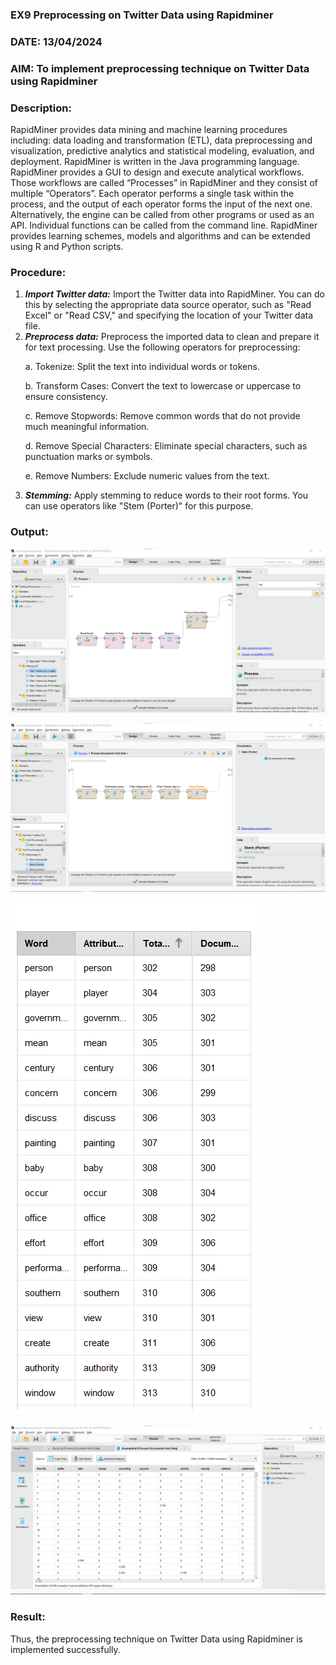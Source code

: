 ### EX9 Preprocessing on Twitter Data using Rapidminer

### DATE: 13/04/2024

### AIM: To implement preprocessing technique on Twitter Data using Rapidminer

### Description:

RapidMiner provides data mining and machine learning procedures including: data loading and transformation (ETL), data preprocessing and visualization,
predictive analytics and statistical modeling, evaluation, and deployment. RapidMiner is written in the Java programming language.
RapidMiner provides a GUI to design and execute analytical workflows. Those workflows are called “Processes” in RapidMiner and they consist of multiple “Operators”.
Each operator performs a single task within the process, and the output of each operator forms the input of the next one. Alternatively, the engine can be called from
other programs or used as an API. Individual functions can be called from the command line.
RapidMiner provides learning schemes, models and algorithms and can be extended using R and Python scripts.

### Procedure:

1. **_Import Twitter data:_** Import the Twitter data into RapidMiner. You can do this by selecting the appropriate
   data source operator, such as "Read Excel" or "Read CSV," and specifying the location of your Twitter data
   file.
2. **_Preprocess data:_** Preprocess the imported data to clean and prepare it for text processing. Use the following
   operators for preprocessing:
   <p>a. Tokenize: Split the text into individual words or tokens.
   <p>b. Transform Cases: Convert the text to lowercase or uppercase to ensure consistency.
   <p>c. Remove Stopwords: Remove common words that do not provide much meaningful information.
   <p>d. Remove Special Characters: Eliminate special characters, such as punctuation marks or symbols.
   <p>e. Remove Numbers: Exclude numeric values from the text.
3. **_Stemming:_** Apply stemming to reduce words to their root forms. You can use operators like "Stem (Porter)"
   for this purpose.

### Output:

![](o1.png)

![](o2.png)

![](o3.png)

![](o4.png)

### Result:

Thus, the preprocessing technique on Twitter Data using Rapidminer is implemented successfully.
